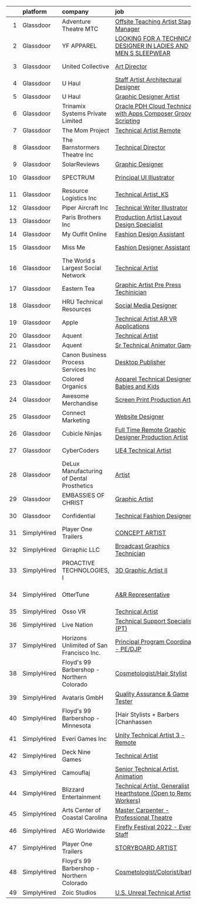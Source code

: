 

|    | platform    | company                                   | job                                                                                                                                                                                                                                                                                                                                                                                                                                                                                                                                                                                                                                                                                                                                                                                                                                                                                                                                                                                                                                                                                                                                                                                                                                                                                                                                                           | update_time   | location                   |
|---:|:------------|:------------------------------------------|:--------------------------------------------------------------------------------------------------------------------------------------------------------------------------------------------------------------------------------------------------------------------------------------------------------------------------------------------------------------------------------------------------------------------------------------------------------------------------------------------------------------------------------------------------------------------------------------------------------------------------------------------------------------------------------------------------------------------------------------------------------------------------------------------------------------------------------------------------------------------------------------------------------------------------------------------------------------------------------------------------------------------------------------------------------------------------------------------------------------------------------------------------------------------------------------------------------------------------------------------------------------------------------------------------------------------------------------------------------------|:--------------|:---------------------------|
|  1 | Glassdoor   | Adventure Theatre MTC                     | [Offsite Teaching Artist  Stage Manager](https://www.glassdoor.com/partner/jobListing.htm?pos=105&ao=1110586&s=58&guid=000001813cec67ab9fed023152cad60b&src=GD_JOB_AD&t=SR&vt=w&ea=1&cs=1_70ddf0ab&cb=1654584535336&jobListingId=1007921033355&cpc=8B69257BFB62E45C&jrtk=3-0-1g4ueopuq209o001-1g4ueopv9gsq6800-67b9951df99041a4--6NYlbfkN0ATuzukLZvOA7Cxi5gGVTPK8s05ijijAIGQnHXs5Od0X3Nt1vrtc2iY9_ReNkVMS9to9xCsqxrdX4X3p1n29KR2rTv93i_X47LtgA-T8PDyBnLa_4GQeeVMz324sbZFKU-RpFfAUVxpSq8k7bR9k7wZCwBI21mYLYsV6TUfrDHOQ2O7d55Wl-G9u0VfqO9d79kP3HzVw1noJaacsAKcx3REkZTwlNAp-nnw1lYJ3Re_w0sPkqnofrFruPeocI_puLWCpS99Id_M5ieZ_hD9D896frhPE1ohwgZOCSkXjC4Hl3OniGe6DwtLLtHzXN4seXoQU7xckM3hWFCKD1fyv_Wgf2yYnbmA_X3epeadm0lONh-tz5AENAEguBKq9b-SOuUod4aM9THT5Pw2TwHEDlGM_uRPhEooBnUht9iTnVp0FuBdnMPpPjZVlw0vhggS9T5N2TUHKSuqUDeikKh4GMRwtIpZm_fc0DNTelv5ZZhq44H5uZj5G8vweN2byafE1a4XSPS2PD6UlQ%3D%3D)                                                                                                                                                                                                                                                                                                                                                                                                                                                                 | 24h           | Glen Echo, MD              |
|  2 | Glassdoor   | YF APPAREL                                | [LOOKING FOR A TECHNICAL DESIGNER IN LADIES AND MEN S SLEEPWEAR](https://www.glassdoor.com/partner/jobListing.htm?pos=111&ao=1110586&s=58&guid=000001813cec67ab9fed023152cad60b&src=GD_JOB_AD&t=SR&vt=w&ea=1&cs=1_6572ddea&cb=1654584535337&jobListingId=1007916034659&cpc=D7FE8E303655E3F3&jrtk=3-0-1g4ueopuq209o001-1g4ueopv9gsq6800-bf0503a21550dfb7--6NYlbfkN0DzaDHVbxJ-LJZej0v9fk4K-FwNocoxjQ_zxp68kPBvcoG0F0cX5LlHJ1y8-AHs-6lY27x3hfeoOwuZPrjbuhbvChadTleej8nf2V5QrHR0SVHYbRZb0YbI5G-k-03xLBGoc0gut6boty5lTWOGoYQSQfPMC5Hk414gBhsAixMwC6-Hyf2vE-8lJxNJY42lnsuNSdB3K-AZrcYwudoYVtrymXvt5i2sIyDBtq6gjNFoPZ7uLGY9RIWklN2R88qnIJX7h-7TJGYqb62_tXVHZCBG21C1MpzrLn6PyLk3OmeeJBoPYQQtuSfpvwc-QQnzCgSKglyoZawaNPKcf_JFzgDKPGNdfsL6iCQx1_tVhwG882mfVc1AkD1hMF-aH0tIn-SZHuRiKfNTDOZos9aZAiwbIP9hj4T8ac7C5584Qgmw6dvJG7fmU-RSLFf2Q8IRKjLr-Banwg4c5rYFG_aLLk0F8Zg22y0AiHnGCWAoBjT6tpBLgMIHKx14ZG_8QcAtYQjdnpE89X89Rw%3D%3D)                                                                                                                                                                                                                                                                                                                                                                                                                                         | 3d            | New York, NY               |
|  3 | Glassdoor   | United Collective                         | [Art Director](https://www.glassdoor.com/partner/jobListing.htm?pos=112&ao=1110586&s=58&guid=000001813cec67ab9fed023152cad60b&src=GD_JOB_AD&t=SR&vt=w&cs=1_865039c1&cb=1654584535337&jobListingId=1007891627197&cpc=BFE8C4BF51BDD557&jrtk=3-0-1g4ueopuq209o001-1g4ueopv9gsq6800-b215969f490e5aa0--6NYlbfkN0AZhccrYCUSJlZEde1UnGXnwlG1V9FU8luw-eezWnVYr_TjwKh1ZGohuJHFN-lR5wYluKBjqnX_gCG4N22BsYneFOenQLRIQcPxapwTjjv5CNPyTi62cq0C7wT6mOIwWPmlt5qVDuwQoNKcBUKsHa_R_Y4RrnN_6Yhnt9H4Q1dSKNOgLXcT1c93rmxncbOXO8OraVWnppUyiYVB48jAg8JHbsHkdMYAwfaFHXDYzGzvL5VsyAZsx6lLN3e1ro_L0oltWMvF9ZPD9rjPgnOX9t3Wahfwa8QxD2syprLP3MCoBtPgC9gphBhy91x0JAzGIv3DI_QTyMYqK_ndnkcLmTNwZY_IENuXd5r-2y9h7WYgXGUCdRUrz_dire3MU7SIqZWO1T3jrt2QQ1rWcmR8OYRAtK0jgpV2EY1ZYwl4z2KtH_IDoxSrqPfRBiQySuRzeBBzjiluSQXcrwqYhmHLIQ3pmRy1M96GnJw5HNmyy7YNYoLBGWG2PwKnYZZwAxyz7MqWhQ3tAbjOjA%3D%3D)                                                                                                                                                                                                                                                                                                                                                                                                                                                                                                | 12d           | Huntington Beach, CA       |
|  4 | Glassdoor   | U Haul                                    | [Staff Artist  Architectural Designer](https://www.glassdoor.com/partner/jobListing.htm?pos=115&ao=1110586&s=58&guid=000001813cec67ab9fed023152cad60b&src=GD_JOB_AD&t=SR&vt=w&ea=1&cs=1_a836358b&cb=1654584535338&jobListingId=1007895450609&cpc=BA15C3E50D27FFE8&jrtk=3-0-1g4ueopuq209o001-1g4ueopv9gsq6800-3c98d392edb6e3ee--6NYlbfkN0DdoLzd2nH_jHSLwr2EyTkavNA8xpnfBmQyA5D2SPCveCnv5ZK6x1JNnbtRFl4BKls1AV3FTzKnD0BaxWw7qiGTOnOohbkLN13CmMxtUf_j0z7HapIeQUEKPjjTQDj4rEaFM_V2lvwKV75coTOOeCDCQFKfAFVTixlslsd4DjWFFtnNM6e6C9LVJ4DA64bEcZ9Tq5Eo1T0rCRqIVhfdP_r6okzCWKpK-aBzLAwwDV6BHiz8q2RFbIxhSVw3QCw_DttYip72sBPNOy3jw8pltxyRoVRJSLeMYSIq0sTqXJ2FWhL9jV3c1jxJhJWSlNyxEwTFCFolr9BNjrVQ6IziDETdOjYfKaVf4XVpdxMs5ciLxZLJUZX_S8zicuD4C3_uHdIJmeWvxue-HZ8TYBHXA88vRlm1t9qwi6KxiikBO6EEetYj98JbkUjlBEpFngWS4lgfLOOxCcqUxpcMERtzRtgZp3XmyVGyufkm_QVF6JvQq5MJp3507JJ9GFbEAsFJDee7guDrpdI7P4HiOBXoDafe8P7807UUHfU3pnN256BN2836VyHaA_s7)                                                                                                                                                                                                                                                                                                                                                                                                                               | 11d           | Phoenix, AZ                |
|  5 | Glassdoor   | U Haul                                    | [Graphic Designer Artist](https://www.glassdoor.com/partner/jobListing.htm?pos=129&ao=1110586&s=58&guid=000001813cec67ab9fed023152cad60b&src=GD_JOB_AD&t=SR&vt=w&ea=1&cs=1_a0012700&cb=1654584535340&jobListingId=1007916344584&cpc=FAE5E775D180B2FB&jrtk=3-0-1g4ueopuq209o001-1g4ueopv9gsq6800-8a76b55ff389de8c--6NYlbfkN0DdoLzd2nH_jHSLwr2EyTkavNA8xpnfBmQyA5D2SPCveOxHL4tv6IjMcKZQGFW77gFFHJHXnCS-11Gi-s2fYfFgdLyAedSMdsBX1FCcFZZYWUINUXZ3Qs5CX-e_1B-Wir8ng92LG4me5RD4BvtuuQLfB1ky7aTDVWdhKTERyWA9AQqPBCnNurfICzhuApAMIwNRZox-nBZ6G82CDb6W_BAigbn6rHFjRWluyhWIgX-E5ymdtAIUdBGU1vwXZikpgQM76HjcG7q7h15XeXG6-sRu_2BlzWg3cy27WVWRzSlCFP_2gw4KVDh8a2H2zEWB28sq-KOGMYc0aMVHVelApcaRb3xnyIIz9rjCq8wW6sMgIr3U2BQjXgpT0svfNq9L9s7hX4f2FM4REMuZQZqgXPheMldCmkSHENcMLTjAWqLSu9794ahAZMdmRGdu2opPUvuNfEv2BGfB8yrjTrpRf5AFWSMdfLh5f5b3pNJI2nsIKkZ_0LDCBQi_OaEteAda0K69eOSpUZ3W1W1U8Ro2pYK3)                                                                                                                                                                                                                                                                                                                                                                                                                                                                            | 3d            | Phoenix, AZ                |
|  6 | Glassdoor   | Trinamix Systems Private Limited          | [Oracle PDH Cloud Technical with Apps Composer Groovy Scripting](https://www.glassdoor.com/partner/jobListing.htm?pos=113&ao=1110586&s=58&guid=000001813cec67ab9fed023152cad60b&src=GD_JOB_AD&t=SR&vt=w&ea=1&cs=1_bc37958d&cb=1654584535338&jobListingId=1007920809783&cpc=FF950A86FEA5DF54&jrtk=3-0-1g4ueopuq209o001-1g4ueopv9gsq6800-c028861b4f5abb4b--6NYlbfkN0CoDlCwTXvtLlQ06-jT7JkPfcqnNw8ja5dLcx0oOmixRClgkgJ_aUebHdpOicWz6tP_sWW4QFwqaR1qlNleHPec6YJrOOwJ885ch66FfZRYCZn5F5Nh0THAmy9FFTsMfoC-VLy1qOUlf86YpoEW6IOothTR-eRnmUOshgomFOmysN1eDyWmwER-pbxnt6vBkOAOp8B77y2knEiKemg7v_ibT0ykhpo4ontg8hSt0TfmPixL_XoFTv016GpHecpVHpJeUoGXNz7byp9QMq2MHJicadBHdJqmJhM2hhYOWpbhEjR5N4MEcq5uHV2apvClQgaNvQTeeQKYE3U-yRd09dSbWfvU1iAvfd3V3CSd0_URYkBVJBjYmIHjp9PQUaj_nDpVx--bZwzQffEy2fvhdDFZKxFwOIVuL_L6gSWfX5jx-GBG3ocAzhxNxboMntZ4Fc1ou3S9nRYav9mH0D4Fc1bJFNRDmVuTtCQlluCAREilknhmGLbAW3f6KWeuUcG6Per-y3FFljrAfpEVXeqy6BS_)                                                                                                                                                                                                                                                                                                                                                                                                                                     | 24h           | Remote                     |
|  7 | Glassdoor   | The Mom Project                           | [Technical Artist  Remote ](https://www.glassdoor.com/partner/jobListing.htm?pos=116&ao=1110586&s=58&guid=000001813cec67ab9fed023152cad60b&src=GD_JOB_AD&t=SR&vt=w&cs=1_c7c9ecbd&cb=1654584535338&jobListingId=1007910373308&cpc=56C4EA4A1A191A49&jrtk=3-0-1g4ueopuq209o001-1g4ueopv9gsq6800-3a83623c2a27e53f--6NYlbfkN0BDp_epf89aHDQhKpPegNJQ_ldQpEFZQsM9OcONMGxWx6pU56EKHF58QjVdAUvn2gUDcvPGPuum3XFFjrjXsE6cuhGieCheK86bLvpt4y5idyuVFd-UR_2mz0-CxuqLdk6iisBGF5RaVbRtq0XZ1192MBfxM7c_gEIiXvPewSf-kLLqwOVTkD6fK81i5pZG1M221u4EF9vG49qA6KxJdXy4mYKR5u04RIH-zJOyQ_swA4AxhET6QXq14l2m6hFtA1Ien575_cKdp2fxEN5WQ_TI4aIrt96mErra9lvSkZNDIuNK0nMzklACabBqrRyYwmOsIuFvZipOnuaNOXh7DlLD6nWC9Cz8llY1nKpFATU_Qdz69o_D_gjCwnj3MoHTrpdU4zDzUFlkI_aTZfVMu9OkDUdz0EYgQmNP7pzPdXFZSVwWJ0oZOyUVNgUDqOUCYEu_0j9Qwtl8N7wGCtTkWIhG0iIzcxCsiLROJpjNBiTcMf0JYJsxFRONbmP7PNHDFq-wBVfO-_Jx8soc7GZwENZKpoJt8HJYOyDSt3niK0Fgw7d-FpoNspWgG1yx0J0kA57MCO_f47MwDw%3D%3D)                                                                                                                                                                                                                                                                                                                                                                                                                   | 5d            | Houston, TX                |
|  8 | Glassdoor   | The Barnstormers Theatre Inc              | [Technical Director](https://www.glassdoor.com/partner/jobListing.htm?pos=101&ao=1110586&s=58&guid=000001813cec67ab9fed023152cad60b&src=GD_JOB_AD&t=SR&vt=w&ea=1&cs=1_c667e434&cb=1654584535335&jobListingId=1007921525204&cpc=C0B823A4600C5955&jrtk=3-0-1g4ueopuq209o001-1g4ueopv9gsq6800-c379e1471cb91c26--6NYlbfkN0BzyIYrTMR_AjNKh_kvAG8N613gtHPANQ3sdLTkrtBd-5uEBpCZnEceLvrh76LvKFYoye7AoAH5ot2k-pns0xKvkMsjvjF-IumgKungmvJj_H9h3ERGkL2m-Qx0Vzpg_pCbunUV3YKLP4KYmtpj8wwbyKUePF5DZPGqh7lvRpmDRKZPt3E98DOCn-_qNzbw8ARnYm2hAPovwWOjkmUpQXPp6d_UWDkV3IXciQmUfO3ymCGr5t1zfdEigVulmW-R5dX-uShgzNJl2pLsC_eg5RAjfkDSmC8PpwcBzFx8bJehoh0Ul4I-dhr0oHXkXiUsLpaLvG2ybi2DFW8yLyEzD40h_MlxtsRmfgOZEbI3jZyezX3E9qvdizF8igqZ731vV8djaITolNbDiMLLzHq2XXMFM8TNHZ8y3iNOpQJmcCE8FToEPM_oxQNJPjmuYAI_PUIalwAKDe6Xpqik2tvvXibXkQ7v-IJgNqN0968m6lhqVA5_Dz8nhEsDLjY2-4qdOeUteNtyh33rxA%3D%3D)                                                                                                                                                                                                                                                                                                                                                                                                                                                                                     | 24h           | Tamworth, NH               |
|  9 | Glassdoor   | SolarReviews                              | [Graphic Designer](https://www.glassdoor.com/partner/jobListing.htm?pos=120&ao=1110586&s=58&guid=000001813cec67ab9fed023152cad60b&src=GD_JOB_AD&t=SR&vt=w&ea=1&cs=1_7fdb87cb&cb=1654584535339&jobListingId=1007916022767&cpc=8D52E76475A7E842&jrtk=3-0-1g4ueopuq209o001-1g4ueopv9gsq6800-35effa83c1b04b45--6NYlbfkN0Cl5EkcnNUgaa9wFpZ0kwgW0tbGD9CK2ONfLQYOXjTpmBg2jJtRGBzNT5znIDD_TJAWpRVe_WHrg-4K_urKBY2g9gKoqWLxD4rO6tYoObpPUEykSdck-FmkOUJmMUUaGM5P757XmMoR0hadGb9Gd8Rn32zL-FtB4O21EZVpvqxgPC_ePsmjo7msVip2L_OJue-ebZaDzTYTnhKLE-Aw3abf_k7SjWSzSJVk-SMVqxOSjOAbGTpOX9mzoUEeM1J16hymcpGghTy_kzw-q9xfTEero0YuqP8F8Uw8bFLYXryDL2IP9WLdIowGx5ZziBpDgMbqIU_uGZqLwmP9g_bjoP0iLLrU-H0NDoPbKCqlegvY-h9CSTYYifWfqWVMGEeP6kWGRGbux20meMpbcFE7Vl_ykuFlJ4-tXT8yV1hYRoLEiYhik8ozE2G_RWiWhKkbdh6tS-DPzLJ8aSj11bw0XiZs0f-QdePvFhPVaihMZRuO656LN2N9qoqE)                                                                                                                                                                                                                                                                                                                                                                                                                                                                                                                   | 3d            | Eatontown, NJ              |
| 10 | Glassdoor   | SPECTRUM                                  | [Principal UI Illustrator](https://www.glassdoor.com/partner/jobListing.htm?pos=119&ao=1110586&s=58&guid=000001813cec67ab9fed023152cad60b&src=GD_JOB_AD&t=SR&vt=w&cs=1_b5dcb79b&cb=1654584535338&jobListingId=1007919471141&cpc=883DC43018083D9A&jrtk=3-0-1g4ueopuq209o001-1g4ueopv9gsq6800-54a88a600a2bc683--6NYlbfkN0CeXNZYxOzgf11O9-TFJft4I5QLQjKTqoL33Rtx55G7TvJvoeF0OvnalWemQxNwsZtFTDwTa-MzVEUBcl-z9sZPG5EtW0bmwn3PGSpnngmjsApqFTx4qR41AwgibY8rqKOZbM7-1oFPTwZkzZ2oNJ8eOmYJhRhe2m54pDcyK6so_QbRigLrNagxwMytAlOAY_1Tx2hJfeU87bPrmzj-vi7nJsZOxJNxaNiRFV-6UtsuaeQn3EpydQdRGF-_dOSg8Rw3ux_zrMIJLV31OE3VX5VqHOtCTZ6C6Bg9M2PmxEKDke9njbF_G9S3fDEwj-6RAJcD-2eXn1g4oJoknpFtXxOKtodhw8B22iK1wpebP-K2FNuv2LxcaWbXGSB164RmWtPXUI71NJ0a8zqXxhHTfeCL5PXIGfI9fvThsa_wIGjoLb8mMlcKDE-D5Yzx_hOYEo3M1x5EcTNCQQ%3D%3D)                                                                                                                                                                                                                                                                                                                                                                                                                                                                                                                                                    | 1d            | Greenwood Village, CO      |
| 11 | Glassdoor   | Resource Logistics  Inc                   | [Technical Artist_KS](https://www.glassdoor.com/partner/jobListing.htm?pos=106&ao=1110586&s=58&guid=000001813cec67ab9fed023152cad60b&src=GD_JOB_AD&t=SR&vt=w&ea=1&cs=1_e7a3b1a3&cb=1654584535336&jobListingId=1007921033823&cpc=5E31031E1AFF45A7&jrtk=3-0-1g4ueopuq209o001-1g4ueopv9gsq6800-8faab97259ef5fc7--6NYlbfkN0DocVae39sZLCxJXXhhjNJGvhWXz6YqWEk9zT_2ttyk4dOkm-T17qKsjgnI8TzfsPeozibNa3VMIDrkhjjfQHNEfFbRIid3ozfNPviMV64oItPaNup3--qTxn6hqziltIiTcoFb320GwfRWejCBCZDvJ0fFtU1CBGPWzTqu8k1b6jRWSe18O28WufcG0A3I7Z0L0S_WpAxGMt7bJ3nWo_lTbLQhaWypikzMyzsS2BryCAmXe96vCI7oQvYWmvNQCsoIJrjj_MMGvdCE8qyHnRlQ_C9d5Q2yFkJtN3ez1if3bHkLKvBtYWesNCujZbXdZjHNabaj4eIAFOh1IBJPMd0cL_OhSUiGBc1hG08xdwLbIL0CIbbWolsm6Bj3S8A-_ZWgAkvfWx0yU0Cj2XfApKbYDDcMVuKLhgWRAYQfHK6eiVgcyCeRyZz4qajqZ3ZgzrLVu7rrzXN8MnKKAMgD-t6weMCACxVL7qVoOaEOHoJFYAAnJS48kBK55H2niH2oynb5KOvZHFOHTw%3D%3D)                                                                                                                                                                                                                                                                                                                                                                                                                                                                                    | 24h           | Playa Vista, CA            |
| 12 | Glassdoor   | Piper Aircraft Inc                        | [Technical Writer   Illustrator](https://www.glassdoor.com/partner/jobListing.htm?pos=108&ao=1110586&s=58&guid=000001813cec67ab9fed023152cad60b&src=GD_JOB_AD&t=SR&vt=w&ea=1&cs=1_ec7b90b1&cb=1654584535337&jobListingId=1007892196225&cpc=71532419B2302243&jrtk=3-0-1g4ueopuq209o001-1g4ueopv9gsq6800-26df753678c8cab7--6NYlbfkN0C_WuV-IxNvrg-sXFVBKB7qoPUWdugsYMBhwdGR_YexA-U7b-o9HIjST-Z4BQReGdFzQKoDYczHoiRUXOdXx5WgmvVfb6vFq71tq7DLBBlUVZl6vpXGMBc9XSQcgM1wYtJASemJTAQsHsRt7TFxXEONgwrA_pqUTUw9i0-7nlzq4WptA6PgXVOHHaSLbfmc4MPa1_e79ndE6OWTxY-1WQJ4XiHJ17GFmz8dup9cdl1g07qiBh4SrwAchIMh49-iskyYoQJxWaBDVSviOoBG9Pyw40oBgoUQ7jM62IAPLHATjlYn7Vxc-vt6LUnMIdeFZVMyuciOi-cODk0raCmWYeOPWvlLqQuMwBlfYagVmO-72JjzLWWigM8MDjqza5r7-fuKJiqfzJoI-hRCDkKFz5n0IV2AtgQQKoeatv2101FpQ3_Arw0YL1BBXSJvqbNKdB7_x6SG640IS9NmKpiH1u6KsFEIzC34u1O29CreeTVKHNBhwiTz5xBDVWh_gQSItzg6zT0TTTxVfMM493EXtnteQm2BfptfUagRjoP1KboqJCT9b8iixgvE-CuUCut7ibqY5IieLw_Zo9ioAR7g8mUbFy4th6UMK2Uo6TY9T4SFeg%3D%3D)                                                                                                                                                                                                                                                                                                                                                                         | 12d           | Vero Beach, FL             |
| 13 | Glassdoor   | Paris Brothers  Inc                       | [Production Artist  Layout Design Specialist ](https://www.glassdoor.com/partner/jobListing.htm?pos=103&ao=1110586&s=58&guid=000001813cec67ab9fed023152cad60b&src=GD_JOB_AD&t=SR&vt=w&ea=1&cs=1_1a02d905&cb=1654584535336&jobListingId=1007889594538&cpc=2BD45BF6CF113D42&jrtk=3-0-1g4ueopuq209o001-1g4ueopv9gsq6800-4576c23bd3e3810a--6NYlbfkN0AV8p_Kszv4DZdVLR89IjiLH77TZ3AxT4Gop-ShW_qYENHe4Y3-CVnLO8pybFNu3JldVQGDMbHbg3tzDEQQfCfoAt4VeqU3AJvSEs8xW3ZcKabbcyKiVL_hXeSVnC45o04g1ecZ7pVN91ZBnl3vG1jXJuJL6pTAJu7Y-WBrdg4GfQ4ID9gE8TFS3pokjc9y7O-uQ_Io3pEVE2YY-xUDafWGy2QdMOd070-UZ3_JGMLQpie2DIma6cchTGOHdn6t8ogVH6lVhYpOPUnLvd8zs-URimGxDCPKinuS4HNIkNpNu_GWgZxJIgmF5QfsPaeZCpF0ZnW-85JF1ClHO4w8wXfcGT7-sV9JOEIcCTvPP-v6sX6QmUI7RjdxeKMF34hALxFlk3csziVYCnYbRC7lZLhk_bh2FAy3ewqDX40zA1FdJZpqEddG1X_tef1paj8MJJ_cEMuQ56NQ57N4FaHHzHLSlvFTxw8XFRzusBfueptnxxmMMaRR1o48mEEfXFc93TEgv_pnuZB8yoqvYQE16e1EiGXFc7zEemE%3D)                                                                                                                                                                                                                                                                                                                                                                                                                                         | 13d           | Kansas City, MO            |
| 14 | Glassdoor   | My Outfit Online                          | [Fashion Design Assistant](https://www.glassdoor.com/partner/jobListing.htm?pos=109&ao=1110586&s=58&guid=000001813cec67ab9fed023152cad60b&src=GD_JOB_AD&t=SR&vt=w&ea=1&cs=1_86f8d58e&cb=1654584535337&jobListingId=1007903965076&cpc=20E46BB5786CE82A&jrtk=3-0-1g4ueopuq209o001-1g4ueopv9gsq6800-4cab33a47d38aecc--6NYlbfkN0DTwgLicVoN1RW0Is8EvHLJvl9RMEN8s35-LQ38rtvDdWyFlJwRBSbzodYyeseDez3TwpeQIZNjwneErb50jalhEJgmqh3jENkzr4Jwnb0emGMPisLGVOcd1PNwjKl42Hi5D7umCk9OhcOSfx6lAEZvYi_3mtRY8x9vSl1UyUrUZfOoN2CnVwm3-5vIdIwCfqixWI29mAhMbT3B66c7zuxv5U24W7d8XcyBojO4MYOpa9hAF6Ejj6czKoCWhckCQjlan8oygTJwWD8XZGymTCOQrFe33A5DnVut8S15ECVwTvqCwzWHqe3ZNWMDhMYLYSQPmLNt8scD0RiMAlTXZLVk2DuaCponeL7iNbJqtoWyrKQ8_Kf3Ns-eLTnii57kPvh8lM7TNZ7RFk-ASIO5-7WK9DSaVt8XT2Wpq-BMiIpsswzAG8f13mpyQZGZGfb3TyPCRRyUk6-ufrX9O-6H0ylnlzP5EhliUEKVBBkBN-E8qO0yxipfhqM8A9Q8ntU3DF-gG9LIaAaARg%3D%3D)                                                                                                                                                                                                                                                                                                                                                                                                                                                                               | 7d            | Miami, FL                  |
| 15 | Glassdoor   | Miss Me                                   | [Fashion Designer Assistant](https://www.glassdoor.com/partner/jobListing.htm?pos=124&ao=1110586&s=58&guid=000001813cec67ab9fed023152cad60b&src=GD_JOB_AD&t=SR&vt=w&ea=1&cs=1_14e41797&cb=1654584535339&jobListingId=1007921184701&cpc=C19BE7EA145E205E&jrtk=3-0-1g4ueopuq209o001-1g4ueopv9gsq6800-c0204b08302e83b0--6NYlbfkN0CRjIMXQuJLQgRn23b6sp8W3H2gDj2OVN_jqIVJPzLPeh5FJgearv1Ko4Iug6s8OSGEn1BAupZZ-TvcK_VNTpZdmagCCBm1ibjB0sk4yhCHP6C66UvziCBaqN4Kkzu580gDC1bl8RqTAx61Xs2mlFSXH8dZDj4hw0hceB8LYkwV1Hsz-YCFf9ZOSFjB-5U8Pv0TU-fqIYVzTUvord8J0TgnOvPDJaFNNdn-5MwmQPla8-uXdRgV3dswSZcBNy5wbhNNbuWYGRpOdOpG7vkiZWp6YPawp5KQYBdpQq2WKYbeeiJ_jI88d5N1KBly6T26msdJga69ki057HzDg6PoRRxtNCsuhIQQh5xKac2iec7tf9pmG2dlCmqt8sxHgZP1QpzPoe8N5UINAHcZGlZNMsccM3ZQCoJNW2PBN3lRKFG5DLFWGFH-TNoD7fLVTD7Qth-OjTkeZ9UuGF_kWLaH0bZw6eQfYDBkvdx1du3GPWKkcwuk_-37AXD0iRzetl4P-A5X573ziVZMfg%3D%3D)                                                                                                                                                                                                                                                                                                                                                                                                                                                                             | 24h           | Los Angeles, CA            |
| 16 | Glassdoor   | The World s Largest Social Network        | [Technical Artist](https://www.glassdoor.com/partner/jobListing.htm?pos=118&ao=1110586&s=58&guid=000001813cec67ab9fed023152cad60b&src=GD_JOB_AD&t=SR&vt=w&ea=1&cs=1_3bdfb47c&cb=1654584535338&jobListingId=1007910568585&cpc=4F748F1840550ABC&jrtk=3-0-1g4ueopuq209o001-1g4ueopv9gsq6800-19529079c3eee498--6NYlbfkN0DSgjPPcnEdvoK3uuxfISLALE6pB1FR7YSHOr_tSg5_QGIhoz_2VqUepdcKLBLI_zR8X4OBGh85ukXu6KL-8srwHNo2gsPDxVMFaQisgxehBb798saAeWf4T1zPWmjN3_VQcc-TAulRK6F0s8h935utkrroFERYtWBgnTHqC5SPBtDG2A0qKiwbQcaM2Q-YnZAOzsth7VM3K0iqEEFacHhon4h3AJ300LhwzsZQf-66rcZgH6I-cVNbN2SUSiWj130VPGZba4euj3RQsOAlH3NTI2QYgqrdexMz45gNUb8sAEXw2_lmLEFlbC0iXebE8e7tlwD6Jv_NmBoD8id7hZed8JJUdhhTwkd9qJjgdMtLoC3EnsRP82o_5P8uECyZLapYEquuT20--GEdV1XBc6D6iidb95tsXFx2Jjh5knSAgaMM5flQnhUNdMaaV-hsI2SMbLSQCXwecKY8G3aDq7cZ48ENdu8MUqGhv5iqOImaz859xWDVZ5n_l3lAvMwg5YUwhVtUtkYPr51-FMRVGtZEBLigMUoi0aO08rUjbcO4udOAO2L8bjK-JIklcvQAxPJfNoPQFjc0oqFWCf-7lXh-)                                                                                                                                                                                                                                                                                                                                                                                                                   | 5d            | New York, NY               |
| 17 | Glassdoor   | Eastern Tea                               | [Graphic Artist Pre Press Techinician](https://www.glassdoor.com/partner/jobListing.htm?pos=104&ao=1110586&s=58&guid=000001813cec67ab9fed023152cad60b&src=GD_JOB_AD&t=SR&vt=w&ea=1&cs=1_60eb048a&cb=1654584535336&jobListingId=1007916210556&cpc=555ADD10F5BC937C&jrtk=3-0-1g4ueopuq209o001-1g4ueopv9gsq6800-861ba2c7be53a2fb--6NYlbfkN0AY4guaBc_odNxnJHTncvfwFu86WvDwtbc_K-gSZc1x5JfFjz3bTmW4UcrT4w2f6Y6ID4uCUsnlE9x8NN-G_TfljTNbggKz5q4MpXrEnON_ji2TbbEH1h0mwAPpfTy80xKOFniXu72olTS2_SGVYCNZ1VKemne4YwTl12GJBU_VjTwiwWmLpATIZAGJrMga-tCn6zyilKmUoN3gC8JuW5d00gSPkO4RjvxwKbqDiYSUibtMoaMxzNBbGOzMLJexODk6phzVOm3orCRYuQ7TwSkGnlPoz1E-llSrkhSU1X1h_l1U_gCkd9b6vdU08OIktJ5gTphFSJ4dRIm8EhGL10oQxQydDAB0SaHoXGW8WeBXUpBdqJExio8-FTtKXIsv2ZoAW7qzRLjbmkyCAI7UPTTd0xTEUfRHICJRZGl0aurjwXjFNzPu4b_uCQB4CwD3QxzmqxX7KS5jHdkV93PjfTrUvXNbpLvaJctneSQw80c1oTi-lA7fcDJEyF6RiT4e02k%3D)                                                                                                                                                                                                                                                                                                                                                                                                                                                                                 | 3d            | Monroe Township, NJ        |
| 18 | Glassdoor   | HRU Technical Resources                   | [Social Media Designer](https://www.glassdoor.com/partner/jobListing.htm?pos=127&ao=1110586&s=58&guid=000001813cec67ab9fed023152cad60b&src=GD_JOB_AD&t=SR&vt=w&ea=1&cs=1_f59c8cc0&cb=1654584535340&jobListingId=1007916071127&cpc=44CD5376B8534B8F&jrtk=3-0-1g4ueopuq209o001-1g4ueopv9gsq6800-bafbe24330fed28c--6NYlbfkN0AJtgjjiuVXxFvvj_5n2MdGVIOerKP3hw4eeVvVwUUGPgcEDQA260vjy20zxAOTN_XOYKlbBOS_oCxaIOnlzvq0FZxB-Oeohp1taljiSCG8850lnZgEgJeGA_-ww1SMVB9l22g2i6bjZTCwSDrZlfzy_enwHWuRYjEiBh6bWVR1qC8IlnIr4X2acTTCFljZ7hShztYFd3Izj0MIhCKAdF6FpI_kwSxeKO4bqualObAIFuw8Xqqh-0-e5dbj3daOBEqSAn2_bJkIjOK0U1bcE9qZfctPey3e0OCpKVGFJtdDe3EVBZaGVllGphWhdyYD7IZayjuQ64EB6UYCdQ4S1OrvPrYdRw0vKpmDKuROMe34jehSPeA8CVaUMeXElX3R5ZZq8-FlSG6pTjPLfoJNmhy-s76XNxoQcoin3qxmfJE3GjIkBOSL2sJQqBWeMsb76yuGOxG555LV8hi9sf7aS6dSEiVaDNQk49SK0Vj8F1_5WXvygoh-RPYHztZEyeEOgEFjEcbYlk8DgA%3D%3D)                                                                                                                                                                                                                                                                                                                                                                                                                                                                                  | 3d            | Herndon, VA                |
| 19 | Glassdoor   | Apple                                     | [Technical Artist  AR VR Applications](https://www.glassdoor.com/partner/jobListing.htm?pos=117&ao=1110586&s=58&guid=000001813cec67ab9fed023152cad60b&src=GD_JOB_AD&t=SR&vt=w&cs=1_fa8b3329&cb=1654584535338&jobListingId=1007917011495&cpc=F41FEAB56D215062&jrtk=3-0-1g4ueopuq209o001-1g4ueopv9gsq6800-a59e7c263ff5d3a2--6NYlbfkN0BvKrLyj5gPmtZO9T8euul8TCxuuKNOtzRJOomxnwSEodTz2Bc-sPZl1dBMH13w-jPgyhYajQM8u_CPCRqzp5ncF_zS1Xh_PffPgRiD6ThO9UY_RSy3iMhe-ROSfhieEVL9HC8n8OsCOXNtITxMXwGWJMkP17mUy5Xe5TL-q2Iux-gvl8QP7NFjPOsAdRxRNSosh1Eij0Wt-0nLpElcm1msM0Uj0oLIRlwkXR0t54ZTll9AgV2HP727ynoJbIuYpwEcuXue4pGlIp34Q6Lso2IYWcB5K5UNywZODJ9-vRijCj-oW8SXSVPN5prPzxZfXZbNuJ8BOE-HP0apPM49pygm-erlJGhD3AfacEIdWbgaGRZx24gEr4JHliPrFtAX4L2-fyhwbxQBcQ9kOQt6Rujp37oKaTRbU-vEpobOKA7zzR_lKTDKFkcf-Wqjz0oXM1EMNmWdrpffpKwj6RcjGaSmhqtihXsOganCpiV9EK-W5g7lFfh8-4IYpgPh-2NREtpWUKbuQF0EEwjkKW2gsWTj2oBck0Vbek5RA0bKTff0YTa1oFCTeB3v2xCnaKUl6gmCW5LzAdL2q4YHw-e2foHVF3dl_lk7aZb0TQ1lIlqUXjQB_LX129aI1Fgcn8PPTuwmOrnoEJdrzhLu1bjg1lLH-PImiqgEvoWhAkYA-Mknz9rWDW8bw8xI1jaGqHtcPnSgHBbwLxwrxNqjSL70m3kQ5T8RRKqLJnCzOcixTtPVzN-4ol4bp9EmKWJlG4O-CuDw6GfREor1FL0Hf_QO3UPaLN2boEMFv6imgMZbm7U-7IJCxztMYFBjLybKWPfN3Eb536wTUxQdu21o99x4FwXa8Ndpeb41F8R9eVBpVmMXQLMqoYmejsgKLO204RJucGOdeIj5TYtehKWK1mqYot0DMdKux11ObI5lMTfQd7r6eDtPUNur4WwuJCTmkjBIIXQleuTjh1CW-1Sa6KjMamFI)    | 3d            | Seattle, WA                |
| 20 | Glassdoor   | Aquent                                    | [Technical Artist](https://www.glassdoor.com/partner/jobListing.htm?pos=130&ao=1110586&s=58&guid=000001813cec67ab9fed023152cad60b&src=GD_JOB_AD&t=SR&vt=w&cs=1_e79f218c&cb=1654584535340&jobListingId=1007906892390&cpc=B101C867B3EF2D75&jrtk=3-0-1g4ueopuq209o001-1g4ueopv9gsq6800-141aeb06bb92c219--6NYlbfkN0DMrcEu7yrtATojKJA7cEzGQ3FdRGWLh0CZQInL4ECGI9gD0Wolx9R2v-Aex0-GK050XENwExxaz7ra5omuYTMJxrVcLs4ZUPQTXOYRNCw10ZOSv1fU37jB3hszN14b3shChSbzBcOw4Sh6XgjN86neJQhyUU7KbExsdNoOQil6lbU6d0f7EYBK4pw5-zUn2KO9pVmwK9maml_mhhYE_OxS8j5v3hRcTEGNTeqVciG1-ZdO88DoEq9ghpnsfMvWQ5ZYfi6ain3F9AS9MAmNnJ4JLd4j4QYOX9tDpMrdPu2KIo_tpXUBvhYn0JIfk-xVeBRTJCP2jCWEotKI1DDtIqDo2640AppxWfZSddDtV62a6afY1mPvqhhyhhShPK-NFVpx7UpeW9XeNMub261klyu_XLLtugi_atQzb6Ix4DrnG3jgfAd69X7wX6RxGGtcDMopm-Bnh04LsQ%3D%3D)                                                                                                                                                                                                                                                                                                                                                                                                                                                                                                                                                            | 6d            | Redmond, WA                |
| 21 | Glassdoor   | Aquent                                    | [Sr Technical Animator   Games](https://www.glassdoor.com/partner/jobListing.htm?pos=125&ao=1110586&s=58&guid=000001813cec67ab9fed023152cad60b&src=GD_JOB_AD&t=SR&vt=w&cs=1_a1e45b01&cb=1654584535339&jobListingId=1007913723369&cpc=1160948BCBA38B5B&jrtk=3-0-1g4ueopuq209o001-1g4ueopv9gsq6800-dfe446e51f47adcf--6NYlbfkN0DMrcEu7yrtATojKJA7cEzGQ3FdRGWLh0CZQInL4ECGI9gD0Wolx9R2EDT7B77c2cQZC1PM7qwOyZmfbWN09I-7r8qdn8-pvn1Jghm8qv63EltcsBJTWYl2sJEgNXJ0Mpnc3tgFILu27SyyfT0kSQ4X0BBRTs1ARz5EHKNpG265NXzXGW-Ez-yWxblbqwdY-LCz2qLZVpsJ4uc1h5JpY2S4isHdoPGl24opEgoDHP-FNeRMjYHVvEQXKPZvLkoCJeoOx6BzrZz2UxC0xQOPd-pTJygct78kWvjTN6Ghp06hOBayG8bwGiU2xJ6pzQL3M3SDcaE-6iDCdNlYEnR0hFJZ424tCvgqvi3gZYxcz8TQvsyLDO6LLcnvy7DTp4D0SWuPGmq-VSVAOFW9j9lUXvaS98QsIaUq0iPyzYAp8LO_4BDXgsuw0oDtBZREYITUh6U2KiL6pV5w4w%3D%3D)                                                                                                                                                                                                                                                                                                                                                                                                                                                                                                                                               | 4d            | Remote                     |
| 22 | Glassdoor   | Canon Business Process Services  Inc      | [Desktop Publisher](https://www.glassdoor.com/partner/jobListing.htm?pos=128&ao=1110586&s=58&guid=000001813cec67ab9fed023152cad60b&src=GD_JOB_AD&t=SR&vt=w&ea=1&cs=1_9e817290&cb=1654584535340&jobListingId=1007905203629&cpc=6FC5BA77C9A4CD78&jrtk=3-0-1g4ueopuq209o001-1g4ueopv9gsq6800-a37d45532ffd3e14--6NYlbfkN0ASiqa-MclM5SUuG8TTDWEoIPcWZt1MrfTMUDmMwMBVum0mnTvR2DQ-T-cquQLsPJHuynKgSNbyc-nMgBxY_Yb2aizf58DC-V2YzzOLMU3O3ewTp2xx5Ghykyd9y2FJYH1RkzRoQpDL_S_eujxt2OkDyk_s8ta0_BJsfS4JPD-dSn5sO322g1hIBo5VhF-lmQteNJjM5Q7SietGKWe9C0LgBVzQQ0w0oRe8ZOSCBbGTiadNzHLg8OCkNXNRQrjtSl-U_PgbJbKTp8LvrcTNbYRTB4yKV1mFzOWCWYiKFh9pEml42QP4rnLHcqvpJef9yvWJGpbp3fdBnCONkK6FvhKM6pRuHKWQlidmq9Mz6Nkj09wltvzpONMS3et4rYieGyiXjQaVn6R88rgCEOW7J_hurdMTVnoSZlhW-kyCUhoQCyT7IrnvkQhRaOXcT4fCv9kc9FqP5WzP5PSFKiFb8kt7ZR6CJQbak5m-QXOcio6J30V0t7q_AyKTiMw78ruRhCk%3D)                                                                                                                                                                                                                                                                                                                                                                                                                                                                                                    | 6d            | Remote                     |
| 23 | Glassdoor   | Colored Organics                          | [Apparel Technical Designer  Babies and Kids](https://www.glassdoor.com/partner/jobListing.htm?pos=102&ao=1110586&s=58&guid=000001813cec67ab9fed023152cad60b&src=GD_JOB_AD&t=SR&vt=w&ea=1&cs=1_1002de53&cb=1654584535335&jobListingId=1007913773353&cpc=DF5A0759EFA3C87B&jrtk=3-0-1g4ueopuq209o001-1g4ueopv9gsq6800-ff29e963ae0e5f38--6NYlbfkN0CPEiJEzZq4I_K6S6Q9VC1QMfIsI0INZ1UYi7vjgDL48YaPGGDdkp1ZiU5hWwPYeAyecrfhlUOKvHta-X05ZliIlN8viGo_EtWepeO7tGeuzVDkB5cU91yRGuvnoPqFLdXs8bPmeS7wHDuin--29h3byPBO2hxI3y0j4TOP42yaJ8_sRQMaY28LJrueRoxPetGJbdVPNKYhfpMipS7P_-M3LA_3TjzYB2REjeIVo6fnkvZFF1IrvMsELp4ylbizEU4tKTaZtoRhPyW_Xj5imLcXnRcmvlsGZnC_VxznakropHqAQaAAttcEsz5bvlCY3rCIWjcylICGkWQPTykZzamYSfl8WptUHVT3Eu1BWiVt4PkzGWRcYfJTJx72v7-BioHKrPDehcf4T4cSrprXrpjp5Ahwp3S3bJyjSXz8vCO8Ipn_kS8_NxVGOdb6jPgkTHKM90Aygw42tCR3K7jrsKBaZnaQFkkXboUJo-6PYv-jPLQNQNT3UY6VarYp7S0z24RhZHQ2gUl5n4LtjJZ9G_LLxMfIz2K9mJQ%3D)                                                                                                                                                                                                                                                                                                                                                                                                                                          | 4d            | Minneapolis, MN            |
| 24 | Glassdoor   | Awesome Merchandise                       | [Screen Print Production Artist](https://www.glassdoor.com/partner/jobListing.htm?pos=114&ao=1110586&s=58&guid=000001813cec67ab9fed023152cad60b&src=GD_JOB_AD&t=SR&vt=w&ea=1&cs=1_1de7bc29&cb=1654584535338&jobListingId=1007916776811&cpc=1D891ED3EFC3904E&jrtk=3-0-1g4ueopuq209o001-1g4ueopv9gsq6800-870e9f67631d9943--6NYlbfkN0BH-_yrFTbfYBxSaOM9OibQM4xMKHDRHC5xfpCyJZKIyd2YlowAuhmXIgGCN9L_9PZnIhIh6htm6QI0oyAHB5gn7gg0ZAgHKunEWYWDGSft6NohxIKNaYLzzYYka5Ukeg5WCLJkdGlXsp7H72damtrK_pSxqLVxrpzjKH5dDhUktoqquvQAwQNVBZZ15TEx-hfr2JLwvGOYUg040_Hi006RoxXFwxT-LAYZKyIsKabQpRzMTK18vXOrPfwRjgbpe6jL6G4HFh_VIEApHGonxqDfSFTtJEZryslZXlDyHZX6Dnuji0l27yXCSYcNx9TMj6jGoN7YobgNk7NcJlQPqxVQp4WyCr8e5VNJKeIhfHtbiMjrael9dZO2NEIMVcdH84Ha3Gx1T0txtU78YjXC6vWHvM1a8CBIyizgSR13vYtWcoKQms7J5KikNjCTNWTZGGMCa6TvJtrDz_T9v2h1vHf53FizIsB0FAk5xv6kIJAP4LD62Dge405XO5DR64RoTao%3D)                                                                                                                                                                                                                                                                                                                                                                                                                                                                                       | 3d            | Austin, TX                 |
| 25 | Glassdoor   | Connect Marketing                         | [Website Designer](https://www.glassdoor.com/partner/jobListing.htm?pos=122&ao=1110586&s=58&guid=000001813cec67ab9fed023152cad60b&src=GD_JOB_AD&t=SR&vt=w&ea=1&cs=1_f63b02b0&cb=1654584535339&jobListingId=1007913823562&cpc=F4EED0218A761C36&jrtk=3-0-1g4ueopuq209o001-1g4ueopv9gsq6800-927f15994464d5b2--6NYlbfkN0AOU4CupoEszF6aan3T-A3z48ZUg4zNuZDs-C5FmGNPwjrS6MU4_JMJdYnkRwJBDKWmYmSQZpOqFpiqq_XaZRCj4rwdFgoOGeR1U2lhatFxECFiHteJYtSW_81fZQJ6_lgTICdxSsw2Zch6dBXqzf5NBAgxzbSGwdzn19Ymikje2OqfzH5bU5GYxPrVtmIqvYoNJ5yUyFAZzCtD5VtUhrpHbbmMYkiNRkp8Zl83kXSphjVJiLfFdFrHD3_1TL4T77GZrNmpBI4VJvQ9J0xFp5bAE7Y1WKmExWAVoa3iPWH8r92pwL73eY7vLkNCTuGwxxLRd8ZCBIG_T2Pu8KzjDbKcjZOFriEDrO8MQRdfB3lCxhMXOATDaTAkC7lnBUCl11MOwTm1V99qvACtSX-pFULGSK8JJH0J3ld8qf7X8XPMWHMMYlgiuZOsCuHWfrPv53iJFrbjzjvAFH7XxccwYRpkTcAHJN0xgJCMhJmnzKfMzJ01ZuQzsiHS)                                                                                                                                                                                                                                                                                                                                                                                                                                                                                                                   | 4d            | Remote                     |
| 26 | Glassdoor   | Cubicle Ninjas                            | [Full Time Remote Graphic Designer   Production Artist](https://www.glassdoor.com/partner/jobListing.htm?pos=121&ao=1110586&s=58&guid=000001813cec67ab9fed023152cad60b&src=GD_JOB_AD&t=SR&vt=w&ea=1&cs=1_16c992ad&cb=1654584535339&jobListingId=1007914159975&cpc=8795CF9063CD573D&jrtk=3-0-1g4ueopuq209o001-1g4ueopv9gsq6800-a637ec85d650d5ed--6NYlbfkN0DwalQEF9vRYKk78hJKlW41fgOIylsC_XWGQTWZGkc4KhBEuFsLQM7BGqOyv2V8dIA51WM1K18w-SnohNgmk4Gpo0IGK2CXaUwHlCnHHZ6CIclyABrF2jPikkiDv8f_wBISqzAP5_WKSv8gQnnRChTc2ys4H67Q6ukoECdz8MbwM5JUE7N4XlMHz0uKYl0PwRJIXiQg23jRg2vnUR_-HRqk_7-_-dpNZ2gtheFNQhupWWmT2fIzp2p3BUj5PQoaxZXLuddDNdHfbYGUsXevz6DZbY04m48jIpW_sTjOf8347VGCLTeptbMt9VteLvh1XYuZYKnx5N1xNz72w361u06gg3qVBRTLG5365jEWQkDkL7LExPAK6kczz6b4R7Ln21qcbaa_SZ19FiB4a-qnWkmJ_7zj41cJ6FXpqQswS6xfL6OlzG4UP6pgYs_siLC52trvGhGb8Usb8npeFnSXDvnwWMFFyE96-OtMK1brxXI57Oclr3UgebFs26m3ZB5GfBuLcscZzGEKKkYAUTlMzHYEM7adWTuJQ48%3D)                                                                                                                                                                                                                                                                                                                                                                                                                                | 4d            | Remote                     |
| 27 | Glassdoor   | CyberCoders                               | [UE4 Technical Artist](https://www.glassdoor.com/partner/jobListing.htm?pos=126&ao=1110586&s=58&guid=000001813cec67ab9fed023152cad60b&src=GD_JOB_AD&t=SR&vt=w&ea=1&cs=1_1d9939ae&cb=1654584535339&jobListingId=1007913999207&cpc=FD1C1DA32C38CFA7&jrtk=3-0-1g4ueopuq209o001-1g4ueopv9gsq6800-08a2273c8f2c6f81--6NYlbfkN0CpFJQzrgRR8WqXWK1qKKEqALWJw739KlKqr2H-MSI4eoBlI4EFrmor2FYZMP3muM3eatKUmUk47SUQJnDv5V4dc6Nl_zLGI0zT58-qCt38AdVZ92o8RpDUQTT9rnsh87hs39BMcNt_muzr6iZ3BcAMvoA2wYEbdm0IX7w50iTerkYvQ-EtKwXxgS24ANdLaf4Rx9SbHLHS505s05xdOR8w6mD1R8k74wDw-zYF8RGbtTOc3ci2iBdLBLQwdJ3gRF1SvU9pzuBRWP2XRWO3cH2idnlfy0Od0ySQzlrnRw_dW8Pc0Yr2FdI0xshEn39dCVK8cxMxMOE_nf4KaTlgqUyJoB5tJV2dmncdtNglX5ubPP18vv4gKnuyzbpjRriBvR4R7z95-LGR3e0Mrcb4Oeybysyq6hEEMYCoCvjUT7_c5yxI8sE7L3Mpt9OK-tNmtczyHLe2lxEeJcGeAH2yMEwHLOiIJBbSyhHtNSNGqtXS-gsKYkeWUInXttjsCoy_Px38BVQ1KBRboqaCbx9T-JvW1TDLmFYdYOsmpJs4eczTuOWjNcyySQOB-ixHNwP5XWtvCtIuZrJr5FAwmTgsn__oH2VKH_UUBIcaIbzXyG5XmLcdfHZQttrhuULtSmWCj2rdkKr3aelv8fbjFE0x1-l3-R4O8O1q-4fB-NIOgqJ26ixVVSWj2m0SHnPnYcaJMJmifoM_mPHhxXXVdh4qQykBUkBgO-x3FYQfPJuaER82n_u2_znzZMIjxBuzRETV36BKxXudL5u9d1FaL73G09ejrHvDVAg8maSlglgY9x7UbrJj6yzee3DeRCEeRI6KHzbTma5sXwW1mJNutv-kVGFA8x3pSOnRinA0Jp98Tt7FIey94zxcped0G1F6-iOkMUzjYVjG-ALl3-NUQnAG-RLchXsnhEEg9O6Gyix5d3rV6_Bo3flVx7HqTBZKl7VmAKqWhAkX_qfRa9LBadgxpFv9RRmBrWMYo_k%3D) | 4d            | Woodland Hills, CA         |
| 28 | Glassdoor   | DeLux Manufacturing of Dental Prosthetics | [Artist](https://www.glassdoor.com/partner/jobListing.htm?pos=107&ao=1110586&s=58&guid=000001813cec67ab9fed023152cad60b&src=GD_JOB_AD&t=SR&vt=w&ea=1&cs=1_71be7fcb&cb=1654584535336&jobListingId=1007920782407&cpc=8CDBB1EC89CF7160&jrtk=3-0-1g4ueopuq209o001-1g4ueopv9gsq6800-43d462991f7e872e--6NYlbfkN0BBzZyoKFU7zfJs0akLnd3sVTu9KqnToaOZlWVvTgeGdoO6NbWHS6YtIfgUEN3_LDpCkq4J3rA-PHj58nj37ulsEGFyBcr8f_QW59HZuEwE0zp-esBV20vIRU7qjvH6w9Z9mELcLveDgMBZBLF8liL9Kvk8hDxBq5V6e-9pzLaPy46WVDDhtKI6w1pG_V5031peA5Mz4W2OXpCIgsT3zuGCTGptHa8ZzAI7s_NWzB4tnbr3srh_14E_bRX-vaad2h5EmWXof6eSLLw97R5CS--qFi6AhGlgg9BwT3IT6lwoNYXABb58wKvR8RDlYydgMGSo3TI0-7PXi3_dc7-Mogm1hjMGqUW2KLH8U1Z628gQG83HAakb93EketxJuNdI6BwWYXGlcxAebgLszTvKXDYo1rbcN0HkQiuwPJ2Vqy6VnIX1YItFJ2KsbZUanhYIximKobjU5WgC8NxeK8FXIxfw2Tyy3QUhLAv22V207cBhF8XFS6W1phkmtEktHuXHr5w0eVNXGnx_yQ%3D%3D)                                                                                                                                                                                                                                                                                                                                                                                                                                                                                                 | 24h           | Reading, PA                |
| 29 | Glassdoor   | EMBASSIES OF CHRIST                       | [Graphic Artist](https://www.glassdoor.com/partner/jobListing.htm?pos=110&ao=1110586&s=58&guid=000001813cec67ab9fed023152cad60b&src=GD_JOB_AD&t=SR&vt=w&ea=1&cs=1_416cdf30&cb=1654584535337&jobListingId=1007890088752&cpc=71D4EE06E32D485A&jrtk=3-0-1g4ueopuq209o001-1g4ueopv9gsq6800-07952bd317656e6e--6NYlbfkN0Cd5ZvLdai7cR0fypH5_WiGezUQesq24dbKuF0ly35ya84jt7e3GFL0eK9a1y66LRD8geth7gqjgkMLj6sGfPFBttlPUKy1KeyXfLIEcTFfoPXJA39D2ze9Z8-iLs3vyvymXwhYnEDMZHAIiWGvRuH7f7JqxhT7KbCIp6tkf0ys3vPHpLJwgpcG_TK84nDOm6IlMUmIjhR4pCZAi2gSr2HIFzT4ks-Tkr9UrcW58MqpUaHdt2W7UCmJTmtlcYrv_JiiF8LTdCNr9gQgMXGWvhF5OKgJEIOSBWONxPw0cWZHs2WUJZeLUWjZX8SrrSr5gV2yUDxCAAIyXSF5j5GLn6Vd5GcS1YKW7ATWqguV5JJ5cpw-gpTg3TQ_40BZgvOpavpA8WlR2Hf4NekVa_Qw448rpdSP5J06jGw3AkUz-o-6QClIDU1ZU60wch9Ns3Gd6EofzuTeMtNZLZ0QBKEwCqf-Y7afvegckCBuSfB_37tLnd0aeMXb_2GKbjNXsTwtkmM%3D)                                                                                                                                                                                                                                                                                                                                                                                                                                                                                                       | 13d           | Gary, IN                   |
| 30 | Glassdoor   | Confidential                              | [Technical Fashion Designer](https://www.glassdoor.com/partner/jobListing.htm?pos=123&ao=1110586&s=58&guid=000001813cec67ab9fed023152cad60b&src=GD_JOB_AD&t=SR&vt=w&ea=1&cs=1_bafac2d9&cb=1654584535339&jobListingId=1007920749795&cpc=0C139D4CAD5A6DB2&jrtk=3-0-1g4ueopuq209o001-1g4ueopv9gsq6800-95314fee34409497--6NYlbfkN0CbdcVeFnHfKTbN1GP4zIKFTu-9p7vjmI5Dsb_xN-Az6doBaTT4lxvHhSJc80AOUnhp-fRJUGPyJvOeWerS45R8RSMhIWdhOc9JazufUw5fkjs895-7f-diHF3U86hdJiL1sfFnjHeheiHQQCjPekkxXv1A6SzIBwSOVgfvM5L0vK1Cb9gkoE0p3K5jXzhriR43KN8L9ZXQNFCIGGCJlshuehNvCRmGmE9YtebTo97W0_RDR-uRSyeTtu6q1CSU6_vKOf2_9SCLvwJWFi61bRS9Y9hTuxkXjmjHk-HHRn98JSdNlh803ShdVplAf9_RdPwwnrMLOMXx5_oYda7z5htt7vKE4cJm5eBwlciW-Wx2oaJIr9d45xPKDHomUm1Q_8GaYn2JbxZZtlsqdNQ1Qwgz3K3SgisznnsVkrQCvOtmeU6nm_v3mBaL2HjzXVImquqDnQ-Q4M1dbhv0tbWgKJlE4Sjn9YEa5APL5IKSwIAJrZY-Fr4r9XR46d4wYuPyEs1mhsN0sBeK2Q%3D%3D)                                                                                                                                                                                                                                                                                                                                                                                                                                                                             | 24h           | Conshohocken, PA           |
| 31 | SimplyHired | Player One Trailers                       | [CONCEPT ARTIST](https://www.simplyhired.com/job/NHSymmraphyw8uHdSkV5Et_VVAdt0q4UIaYh_zD91KukT2nlM8P-Uw?q=technical+artist)                                                                                                                                                                                                                                                                                                                                                                                                                                                                                                                                                                                                                                                                                                                                                                                                                                                                                                                                                                                                                                                                                                                                                                                                                                   | Recently      | Bellingham, WA             |
| 32 | SimplyHired | Girraphic LLC                             | [Broadcast Graphics Technician](https://www.simplyhired.com/job/H016nb9bIC45_i2jUqfdT_stI9QHz3JD7g8xYtU_pdfXS3XR1bTAsQ?q=technical+artist)                                                                                                                                                                                                                                                                                                                                                                                                                                                                                                                                                                                                                                                                                                                                                                                                                                                                                                                                                                                                                                                                                                                                                                                                                    | Recently      | Denver, CO                 |
| 33 | SimplyHired | PROACTIVE TECHNOLOGIES, I                 | [3D Graphic Artist II](https://www.simplyhired.com/job/rUpJMyJG4sdmGYohTrn9nwi_6nhdJAyi8caZym2lFVkMkc1WwiQ_0g?q=technical+artist)                                                                                                                                                                                                                                                                                                                                                                                                                                                                                                                                                                                                                                                                                                                                                                                                                                                                                                                                                                                                                                                                                                                                                                                                                             | Recently      | Oviedo, FL                 |
| 34 | SimplyHired | OtterTune                                 | [A&R Representative](https://www.simplyhired.com/job/5noRFjTkEO8Z_rd1jE0wsQjxIVDJOn2YbWGNQQka7HX2a7-EHfW09g?q=technical+artist)                                                                                                                                                                                                                                                                                                                                                                                                                                                                                                                                                                                                                                                                                                                                                                                                                                                                                                                                                                                                                                                                                                                                                                                                                               | Recently      | United States +1 location  |
| 35 | SimplyHired | Osso VR                                   | [Technical Artist](https://www.simplyhired.com/job/92_C-TzFEEpZqE-1KxrOv81LMR30VB1K7ybAI7C53XEh_a-RDBmdeg?q=technical+artist)                                                                                                                                                                                                                                                                                                                                                                                                                                                                                                                                                                                                                                                                                                                                                                                                                                                                                                                                                                                                                                                                                                                                                                                                                                 | Recently      | Remote                     |
| 36 | SimplyHired | Live Nation                               | [Technical Support Specialist (PT)](https://www.simplyhired.com/job/pC9_sDX2YWGxbcELfQL4wbsqofYid7FBFuNC0M9vTIhqIRQ0D0wWJw?q=technical+artist)                                                                                                                                                                                                                                                                                                                                                                                                                                                                                                                                                                                                                                                                                                                                                                                                                                                                                                                                                                                                                                                                                                                                                                                                                | Recently      | Remote                     |
| 37 | SimplyHired | Horizons Unlimited of San Francisco Inc.  | [Principal Program Coordinator - PE/DJP](https://www.simplyhired.com/job/i0B1Sr7_4T2AFN0Myf-I7fmAkVUuqpQ7DJYQQx69b4i68PmK6b0QgA?q=technical+artist)                                                                                                                                                                                                                                                                                                                                                                                                                                                                                                                                                                                                                                                                                                                                                                                                                                                                                                                                                                                                                                                                                                                                                                                                           | Recently      | San Francisco, CA          |
| 38 | SimplyHired | Floyd's 99 Barbershop - Northern Colorado | [Cosmetologist/Hair Stylist](https://www.simplyhired.com/job/YJ_yncLbo_Ot1b-ucBnlXsXCd-xtP0DJjfJpHi-uqUXDZhtmO3i_iQ?q=technical+artist)                                                                                                                                                                                                                                                                                                                                                                                                                                                                                                                                                                                                                                                                                                                                                                                                                                                                                                                                                                                                                                                                                                                                                                                                                       | Recently      | Longmont, CO               |
| 39 | SimplyHired | Avataris GmbH                             | [Quality Assurance & Game Tester](https://www.simplyhired.com/job/FpcxgYr1ETi9EnwK7rgaAJKRVWhXd7Lu4p-jRhC5QD9Lr4se9sFXIw?q=technical+artist)                                                                                                                                                                                                                                                                                                                                                                                                                                                                                                                                                                                                                                                                                                                                                                                                                                                                                                                                                                                                                                                                                                                                                                                                                  | Recently      | Remote                     |
| 40 | SimplyHired | Floyd's 99 Barbershop - Minnesota         | [Hair Stylists + Barbers [Chanhassen | North Loop]](https://www.simplyhired.com/job/AnW36aYrW8WvYxDfueeY1IEEf4YO5aH5zuWFfgMuwiPPJfDv_GnEfQ?q=technical+artist)                                                                                                                                                                                                                                                                                                                                                                                                                                                                                                                                                                                                                                                                                                                                                                                                                                                                                                                                                                                                                                                                                                                                                                                                | Recently      | Minneapolis-Saint Paul, MN |
| 41 | SimplyHired | Everi Games Inc                           | [Unity Technical Artist 3 - Remote](https://www.simplyhired.com/job/UdVgEZWpXbNAuOhlzmw2HOtMHXR74zdhCqLcTED64S5Y-RnW24JGXQ?q=technical+artist)                                                                                                                                                                                                                                                                                                                                                                                                                                                                                                                                                                                                                                                                                                                                                                                                                                                                                                                                                                                                                                                                                                                                                                                                                | Recently      | Austin, TX                 |
| 42 | SimplyHired | Deck Nine Games                           | [Technical Artist](https://www.simplyhired.com/job/eQJJk3njqVvymUjLdp2ZCVpNJhG6N720R1rTciv5_l-B7qnjhD9iSg?q=technical+artist)                                                                                                                                                                                                                                                                                                                                                                                                                                                                                                                                                                                                                                                                                                                                                                                                                                                                                                                                                                                                                                                                                                                                                                                                                                 | 11d           | Remote                     |
| 43 | SimplyHired | Camouflaj                                 | [Senior Technical Artist, Animation](https://www.simplyhired.com/job/8iH_bsG573jnOjp7p57BnGlp-wXuxvrHJoYajPdmaXL3EGloExwCZg?q=technical+artist)                                                                                                                                                                                                                                                                                                                                                                                                                                                                                                                                                                                                                                                                                                                                                                                                                                                                                                                                                                                                                                                                                                                                                                                                               | Recently      | Remote                     |
| 44 | SimplyHired | Blizzard Entertainment                    | [Technical Artist, Generalist Hearthstone (Open to Remote Workers)](https://www.simplyhired.com/job/zePbFEWdtfB5w9J14rTfMCux0Lpa5_ddo-UcSXGbZGe6I5z6Pkseqg?q=technical+artist)                                                                                                                                                                                                                                                                                                                                                                                                                                                                                                                                                                                                                                                                                                                                                                                                                                                                                                                                                                                                                                                                                                                                                                                | Recently      | Irvine, CA                 |
| 45 | SimplyHired | Arts Center of Coastal Carolina           | [Master Carpenter - Professional Theatre](https://www.simplyhired.com/job/9TLjicGnz5Tihtand-XdwkxVXFg2_2LjrwaMVMaRURi1vbgFv8xiqw?q=technical+artist)                                                                                                                                                                                                                                                                                                                                                                                                                                                                                                                                                                                                                                                                                                                                                                                                                                                                                                                                                                                                                                                                                                                                                                                                          | Recently      | Hilton Head Island, SC     |
| 46 | SimplyHired | AEG Worldwide                             | [Firefly Festival 2022 - Event Staff](https://www.simplyhired.com/job/YNN1H7F6WdgMXjbS1DsITJtLlhdKtje2Ev2eQat3O55lLeXOA457aA?q=technical+artist)                                                                                                                                                                                                                                                                                                                                                                                                                                                                                                                                                                                                                                                                                                                                                                                                                                                                                                                                                                                                                                                                                                                                                                                                              | Recently      | Dover, DE                  |
| 47 | SimplyHired | Player One Trailers                       | [STORYBOARD ARTIST](https://www.simplyhired.com/job/WsM3HESh11erc7gbrwmB9wOuLc4G8EpuzkIDIBZRmQv2tJ5MIdyzZQ?q=technical+artist)                                                                                                                                                                                                                                                                                                                                                                                                                                                                                                                                                                                                                                                                                                                                                                                                                                                                                                                                                                                                                                                                                                                                                                                                                                | Recently      | Bellingham, WA             |
| 48 | SimplyHired | Floyd's 99 Barbershop - Northern Colorado | [Cosmetologist/Colorist/barber](https://www.simplyhired.com/job/voB-49X92KX49MifIokXrCL-Xps25Q32w0LRkqsgHSiuslfQIaUbnA?q=technical+artist)                                                                                                                                                                                                                                                                                                                                                                                                                                                                                                                                                                                                                                                                                                                                                                                                                                                                                                                                                                                                                                                                                                                                                                                                                    | Recently      | Boulder, CO                |
| 49 | SimplyHired | Zoic Studios                              | [U.S. Unreal Technical Artist](https://www.simplyhired.com/job/urzd-hY-fTPXlqBQe4VQ-SWZLEkI3mnv4zgMGSsuaJWRjASp1uzsMQ?q=technical+artist)                                                                                                                                                                                                                                                                                                                                                                                                                                                                                                                                                                                                                                                                                                                                                                                                                                                                                                                                                                                                                                                                                                                                                                                                                     | Recently      | Remote                     |